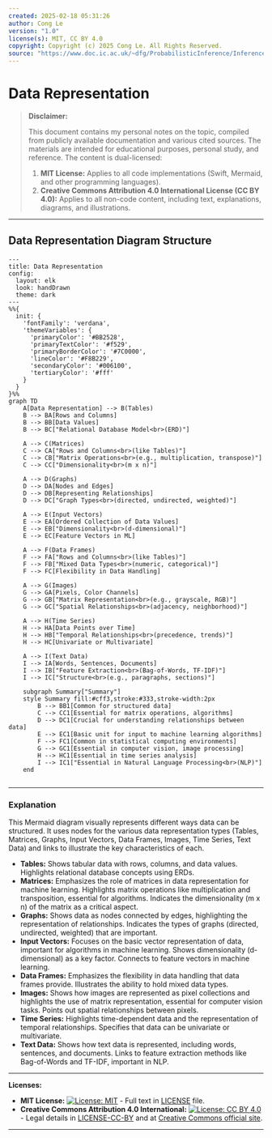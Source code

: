 ```yaml
---
created: 2025-02-18 05:31:26
author: Cong Le
version: "1.0"
license(s): MIT, CC BY 4.0
copyright: Copyright (c) 2025 Cong Le. All Rights Reserved.
source: "https://www.doc.ic.ac.uk/~dfg/ProbabilisticInference/InferenceAndMachineLearningNotes.pdf"
---
```




# Data Representation
> **Disclaimer:**
>
> This document contains my personal notes on the topic,
> compiled from publicly available documentation and various cited sources.
> The materials are intended for educational purposes, personal study, and reference.
> The content is dual-licensed:
> 1. **MIT License:** Applies to all code implementations (Swift, Mermaid, and other programming languages).
> 2. **Creative Commons Attribution 4.0 International License (CC BY 4.0):** Applies to all non-code content, including text, explanations, diagrams, and illustrations.
---


## Data Representation Diagram Structure



```mermaid
---
title: Data Representation
config:
  layout: elk
  look: handDrawn
  theme: dark
---
%%{
  init: {
    'fontFamily': 'verdana',
    'themeVariables': {
      'primaryColor': '#BB2528',
      'primaryTextColor': '#f529',
      'primaryBorderColor': '#7C0000',
      'lineColor': '#F8B229',
      'secondaryColor': '#006100',
      'tertiaryColor': '#fff'
    }
  }
}%%
graph TD
    A[Data Representation] --> B(Tables)
    B --> BA[Rows and Columns]
    B --> BB[Data Values]
    B --> BC["Relational Database Model<br>(ERD)"]
    
    A --> C(Matrices)
    C --> CA["Rows and Columns<br>(like Tables)"]
    C --> CB["Matrix Operations<br>(e.g., multiplication, transpose)"]
    C --> CC["Dimensionality<br>(m x n)"]
    
    A --> D(Graphs)
    D --> DA[Nodes and Edges]
    D --> DB[Representing Relationships]
    D --> DC["Graph Types<br>(directed, undirected, weighted)"]
    
    A --> E(Input Vectors)
    E --> EA[Ordered Collection of Data Values]
    E --> EB["Dimensionality<br>(d-dimensional)"]
    E --> EC[Feature Vectors in ML]
    
    A --> F(Data Frames)
    F --> FA["Rows and Columns<br>(like Tables)"]
    F --> FB["Mixed Data Types<br>(numeric, categorical)"]
    F --> FC[Flexibility in Data Handling]

    A --> G(Images)
    G --> GA[Pixels, Color Channels]
    G --> GB["Matrix Representation<br>(e.g., grayscale, RGB)"]
    G --> GC["Spatial Relationships<br>(adjacency, neighborhood)"]

    A --> H(Time Series)
    H --> HA[Data Points over Time]
    H --> HB["Temporal Relationships<br>(precedence, trends)"]
    H --> HC[Univariate or Multivariate]
    
    A --> I(Text Data)
    I --> IA[Words, Sentences, Documents]
    I --> IB["Feature Extraction<br>(Bag-of-Words, TF-IDF)"]
    I --> IC["Structure<br>(e.g., paragraphs, sections)"]

    subgraph Summary["Summary"]
    style Summary fill:#cff3,stroke:#333,stroke-width:2px
        B --> BB1[Common for structured data]
        C --> CC1[Essential for matrix operations, algorithms]
        D --> DC1[Crucial for understanding relationships between data]
        E --> EC1[Basic unit for input to machine learning algorithms]
        F --> FC1[Common in statistical computing environments]
        G --> GC1[Essential in computer vision, image processing]
        H --> HC1[Essential in time series analysis]
        I --> IC1["Essential in Natural Language Processing<br>(NLP)"]
    end
    
```

----

### Explanation

This Mermaid diagram visually represents different ways data can be structured.  It uses nodes for the various data representation types (Tables, Matrices, Graphs, Input Vectors, Data Frames, Images, Time Series, Text Data) and links to illustrate the key characteristics of each.


* **Tables:** Shows tabular data with rows, columns, and data values.  Highlights relational database concepts using ERDs.
* **Matrices:**  Emphasizes the role of matrices in data representation for machine learning.  Highlights matrix operations like multiplication and transposition, essential for algorithms.  Indicates the dimensionality (m x n) of the matrix as a critical aspect.
* **Graphs:** Shows data as nodes connected by edges, highlighting the representation of relationships.  Indicates the types of graphs (directed, undirected, weighted) that are important.
* **Input Vectors:** Focuses on the basic vector representation of data, important for algorithms in machine learning. Shows dimensionality (d-dimensional) as a key factor.  Connects to feature vectors in machine learning.
* **Data Frames:**  Emphasizes the flexibility in data handling that data frames provide.  Illustrates the ability to hold mixed data types.
* **Images:** Shows how images are represented as pixel collections and highlights the use of matrix representation, essential for computer vision tasks.  Points out spatial relationships between pixels.
* **Time Series:** Highlights time-dependent data and the representation of temporal relationships.  Specifies that data can be univariate or multivariate.
* **Text Data:** Shows how text data is represented, including words, sentences, and documents.  Links to feature extraction methods like Bag-of-Words and TF-IDF, important in NLP.




---
**Licenses:**

- **MIT License:**  [![License: MIT](https://img.shields.io/badge/License-MIT-yellow.svg)](LICENSE) - Full text in [LICENSE](LICENSE) file.
- **Creative Commons Attribution 4.0 International:** [![License: CC BY 4.0](https://licensebuttons.net/l/by/4.0/88x31.png)](LICENSE-CC-BY) - Legal details in [LICENSE-CC-BY](LICENSE-CC-BY) and at [Creative Commons official site](http://creativecommons.org/licenses/by/4.0/).

---